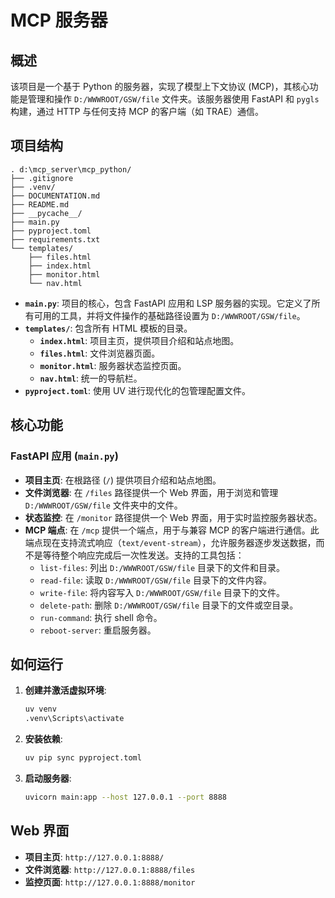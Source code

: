 # MCP 服务器

## 概述

该项目是一个基于 Python 的服务器，实现了模型上下文协议 (MCP)，其核心功能是管理和操作 `D:/WWWROOT/GSW/file` 文件夹。该服务器使用 FastAPI 和 `pygls` 构建，通过 HTTP 与任何支持 MCP 的客户端（如 TRAE）通信。

## 项目结构

```
. d:\mcp_server\mcp_python/
├── .gitignore
├── .venv/
├── DOCUMENTATION.md
├── README.md
├── __pycache__/
├── main.py
├── pyproject.toml
├── requirements.txt
└── templates/
    ├── files.html
    ├── index.html
    ├── monitor.html
    └── nav.html
```

- **`main.py`**: 项目的核心，包含 FastAPI 应用和 LSP 服务器的实现。它定义了所有可用的工具，并将文件操作的基础路径设置为 `D:/WWWROOT/GSW/file`。
- **`templates/`**: 包含所有 HTML 模板的目录。
  - **`index.html`**: 项目主页，提供项目介绍和站点地图。
  - **`files.html`**: 文件浏览器页面。
  - **`monitor.html`**: 服务器状态监控页面。
  - **`nav.html`**: 统一的导航栏。
- **`pyproject.toml`**: 使用 UV 进行现代化的包管理配置文件。

## 核心功能

### FastAPI 应用 (`main.py`)

- **项目主页**: 在根路径 (`/`) 提供项目介绍和站点地图。
- **文件浏览器**: 在 `/files` 路径提供一个 Web 界面，用于浏览和管理 `D:/WWWROOT/GSW/file` 文件夹中的文件。
- **状态监控**: 在 `/monitor` 路径提供一个 Web 界面，用于实时监控服务器状态。
- **MCP 端点**: 在 `/mcp` 提供一个端点，用于与兼容 MCP 的客户端进行通信。此端点现在支持流式响应（`text/event-stream`），允许服务器逐步发送数据，而不是等待整个响应完成后一次性发送。支持的工具包括：
    - `list-files`: 列出 `D:/WWWROOT/GSW/file` 目录下的文件和目录。
    - `read-file`: 读取 `D:/WWWROOT/GSW/file` 目录下的文件内容。
    - `write-file`: 将内容写入 `D:/WWWROOT/GSW/file` 目录下的文件。
    - `delete-path`: 删除 `D:/WWWROOT/GSW/file` 目录下的文件或空目录。
    - `run-command`: 执行 shell 命令。
    - `reboot-server`: 重启服务器。

## 如何运行

1. **创建并激活虚拟环境**:
   ```bash
   uv venv
   .venv\Scripts\activate
   ```

2. **安装依赖**:
   ```bash
   uv pip sync pyproject.toml
   ```

3. **启动服务器**:
   ```bash
   uvicorn main:app --host 127.0.0.1 --port 8888
   ```

## Web 界面

- **项目主页**: `http://127.0.0.1:8888/`
- **文件浏览器**: `http://127.0.0.1:8888/files`
- **监控页面**: `http://127.0.0.1:8888/monitor`